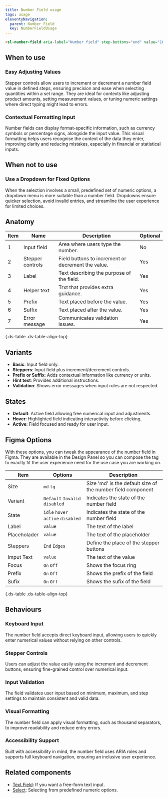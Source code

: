 ```yaml
---
title: Number Field usage
tags: usage
eleventyNavigation:
  parent: Number Field
  key: NumberFieldUsage
---
```

<section class="no-heading">

<div class="ds-example">
<sl-number-field aria-label="Number field" step-buttons="end" value="100"></sl-number-field>
</div>

<div class="ds-code">

  ```html
<sl-number-field aria-label="Number field" step-buttons="end" value="100"></sl-number-field>
  ```

</div>
</section>

<section>

## When to use

### Easy Adjusting Values
Stepper controls allow users to increment or decrement a number field value in defined steps, ensuring precision and ease when selecting quantities within a set range. They are ideal for contexts like adjusting product amounts, setting measurement values, or tuning numeric settings where direct typing might lead to errors.

### Contextual Formatting Input
Number fields can display format-specific information, such as currency symbols or percentage signs, alongside the input value. This visual formatting helps users recognise the context of the data they enter, improving clarity and reducing mistakes, especially in financial or statistical inputs.

</section>


<section>

## When not to use

### Use a Dropdown for Fixed Options
When the selection involves a small, predefined set of numeric options, a dropdown menu is more suitable than a number field. Dropdowns ensure quicker selection, avoid invalid entries, and streamline the user experience for limited choices.

</section>


<section>

## Anatomy

<div class="ds-table-wrapper">

| Item | Name | Description | Optional |
|------|------|-------------|----------|
| 1 | Input field | Area where users type the number. | No |
| 2 | Stepper controls | Field buttons to increment or decrement the value. | Yes |
| 3 | Label | Text describing the purpose of the field. | Yes |
| 4 | Helper text | Trxt that provides extra guidance. | Yes |
| 5 | Prefix | Text placed before the value. | Yes |
| 6 | Suffix | Text placed after the value. | Yes |
| 7 | Error message | Communicates validation issues. | Yes |

{.ds-table .ds-table-align-top}

</div>

</section>


<section>

## Variants

- **Basic**: Input field only.
- **Steppers**: Input field plus increment/decrement controls.
- **Prefix or Suffix**: Adds contextual information like currency or units.
- **Hint text**: Provides additional instructions.
- **Validation**: Shows error messages when input rules are not respected.

</section>

<section>

## States
- **Default**: Active field allowing free numerical input and adjustments.
- **Hover**: Highlighted field indicating interactivity before clicking.
- **Active**: Field focused and ready for user input.

</section>


<section>

## Figma Options

With these options, you can tweak the appearance of the number field in Figma. They are available in the Design Panel so you can compose the tag to exactly fit the user experience need for the use case you are working on.

<div class="ds-table-wrapper">

|Item|Options|Description|
|-|-|-|
|Size|`md` `lg`|Size 'md' is the default size of the number field component |
|Variant|`Default` `Invalid` `disabled`|Indicates the state of the number field|
|State|`idle` `hover` `active` `disabled`|Indicates the state of the number field|
|Label|`value`|The text of the label|
|Placeholader|`value`|The text of the placeholder|
|Steppers|`End` `Edges`|Define the place of the stepper buttons|
|Imput Text|`value`|The text of the value|
|Focus|`On` `Off`|Shows the focus ring|
|Prefix|`On` `Off`|Shows the prefix of the field|
|Sufix|`On` `Off`|Shows the sufix of the field|

{.ds-table .ds-table-align-top}

</div>

</section>


<section>
  
## Behaviours

### Keyboard Input
The number field accepts direct keyboard input, allowing users to quickly enter numerical values without relying on other controls.

### Stepper Controls
Users can adjust the value easily using the increment and decrement buttons, ensuring fine-grained control over numerical input.

### Input Validation
The field validates user input based on minimum, maximum, and step settings to maintain consistent and valid data.

### Visual Formatting
The number field can apply visual formatting, such as thousand separators, to improve readability and reduce entry errors.

### Accessibility Support
Built with accessibility in mind, the number field uses ARIA roles and supports full keyboard navigation, ensuring an inclusive user experience.

</section>

<section>
  
## Related components
- [Text Field](/categories/components/text-field/usage): If you want a free-form text input.
- [Select](/categories/components/select/usage): Selecting from predefined numeric options.

</section>